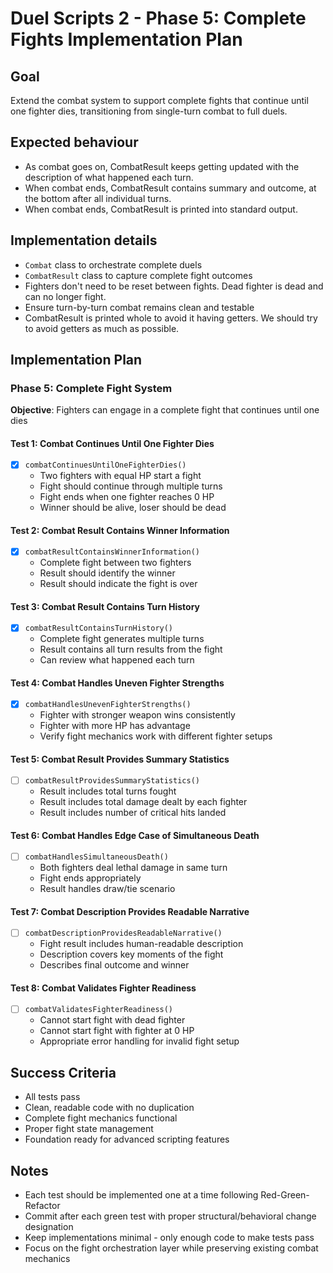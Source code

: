 # Duel Scripts 2 - Phase 5: Complete Fights Implementation Plan

## Goal
Extend the combat system to support complete fights that continue until one fighter dies, transitioning from single-turn combat to full duels.

## Expected behaviour
- As combat goes on, CombatResult keeps getting updated with the description of what happened each turn.
- When combat ends, CombatResult contains summary and outcome, at the bottom after all individual turns.
- When combat ends, CombatResult is printed into standard output.

## Implementation details
- `Combat` class to orchestrate complete duels
- `CombatResult` class to capture complete fight outcomes
- Fighters don't need to be reset between fights. Dead fighter is dead and can no longer fight.
- Ensure turn-by-turn combat remains clean and testable
- CombatResult is printed whole to avoid it having getters. We should try to avoid getters as much as possible.

## Implementation Plan

### Phase 5: Complete Fight System
**Objective**: Fighters can engage in a complete fight that continues until one dies

#### Test 1: Combat Continues Until One Fighter Dies
- [x] `combatContinuesUntilOneFighterDies()`
  - Two fighters with equal HP start a fight
  - Fight should continue through multiple turns
  - Fight ends when one fighter reaches 0 HP
  - Winner should be alive, loser should be dead

#### Test 2: Combat Result Contains Winner Information
- [x] `combatResultContainsWinnerInformation()`
  - Complete fight between two fighters
  - Result should identify the winner
  - Result should indicate the fight is over

#### Test 3: Combat Result Contains Turn History
- [x] `combatResultContainsTurnHistory()`
  - Complete fight generates multiple turns
  - Result contains all turn results from the fight
  - Can review what happened each turn

#### Test 4: Combat Handles Uneven Fighter Strengths
- [x] `combatHandlesUnevenFighterStrengths()`
  - Fighter with stronger weapon wins consistently
  - Fighter with more HP has advantage
  - Verify fight mechanics work with different fighter setups

#### Test 5: Combat Result Provides Summary Statistics
- [ ] `combatResultProvidesSummaryStatistics()`
  - Result includes total turns fought
  - Result includes total damage dealt by each fighter
  - Result includes number of critical hits landed

#### Test 6: Combat Handles Edge Case of Simultaneous Death
- [ ] `combatHandlesSimultaneousDeath()`
  - Both fighters deal lethal damage in same turn
  - Fight ends appropriately
  - Result handles draw/tie scenario

#### Test 7: Combat Description Provides Readable Narrative
- [ ] `combatDescriptionProvidesReadableNarrative()`
  - Fight result includes human-readable description
  - Description covers key moments of the fight
  - Describes final outcome and winner

#### Test 8: Combat Validates Fighter Readiness
- [ ] `combatValidatesFighterReadiness()`
  - Cannot start fight with dead fighter
  - Cannot start fight with fighter at 0 HP
  - Appropriate error handling for invalid fight setup

## Success Criteria
- All tests pass
- Clean, readable code with no duplication
- Complete fight mechanics functional
- Proper fight state management
- Foundation ready for advanced scripting features

## Notes
- Each test should be implemented one at a time following Red-Green-Refactor
- Commit after each green test with proper structural/behavioral change designation
- Keep implementations minimal - only enough code to make tests pass
- Focus on the fight orchestration layer while preserving existing combat mechanics